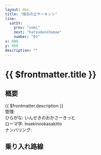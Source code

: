 ```yaml
---
layout: doc
title: "隕石の丘サーキット"
line:
  satSY:
    prev: "somi"
    next: "hatsudenshomae"
    number: "03"
x: 600
y: 450
description: ""
---
```


# {{ $frontmatter.title }} <ViewinMap />
<!-- ![駅の写真の説明](駅の写真のURL) -->

<Family />

## 概要
{{ $frontmatter.description }}  
管理:   
  ひらがな: いんせきのおかさーきっと  
  ローマ字: Insekinookasakitto  
ナンバリング: <Numberling />

## 乗り入れ路線
<LineInfo />